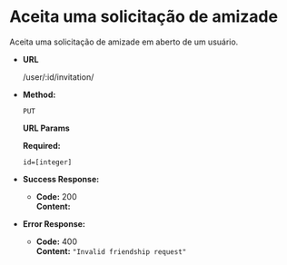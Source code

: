 # Aceita uma solicitação de amizade 
Aceita uma solicitação de amizade em aberto de um usuário.

* **URL**

  /user/:id/invitation/

* **Method:**

  `PUT`

  **URL Params**

   **Required:**
   
   `id=[integer]`


* **Success Response:**

  * **Code:** 200 <br />
    **Content:** 

* **Error Response:**
  * **Code:** 400  <br />
    **Content:** `"Invalid friendship request"`